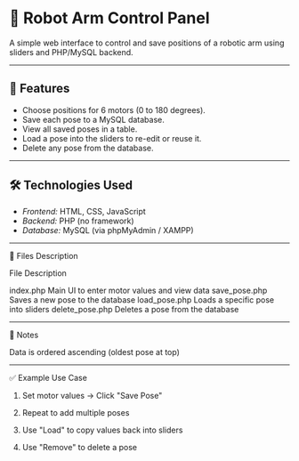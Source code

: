 # 🤖 Robot Arm Control Panel

A simple web interface to control and save positions of a robotic arm using sliders and PHP/MySQL backend.

---

## 📌 Features

- Choose positions for 6 motors (0 to 180 degrees).
- Save each pose to a MySQL database.
- View all saved poses in a table.
- Load a pose into the sliders to re-edit or reuse it.
- Delete any pose from the database.

---

## 🛠️ Technologies Used

- *Frontend:* HTML, CSS, JavaScript
- *Backend:* PHP (no framework)
- *Database:* MySQL (via phpMyAdmin / XAMPP)

---

📁 Files Description

File	Description

index.php	Main UI to enter motor values and view data
save_pose.php	Saves a new pose to the database
load_pose.php	Loads a specific pose into sliders
delete_pose.php	Deletes a pose from the database

---

🧠 Notes

Data is ordered ascending (oldest pose at top)

---

✅ Example Use Case

1. Set motor values → Click "Save Pose"


2. Repeat to add multiple poses


3. Use "Load" to copy values back into sliders


4. Use "Remove" to delete a pose
